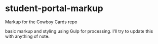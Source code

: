 # student-portal-markup
Markup for the Cowboy Cards repo

basic markup and styling using Gulp for processing. I'll try to update this with anything of note.
